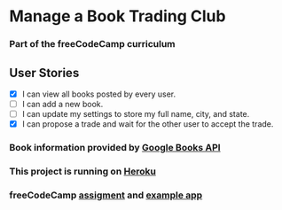 # Manage a Book Trading Club
### Part of the freeCodeCamp curriculum

## User Stories
- [X] I can view all books posted by every user.
- [ ] I can add a new book.
- [ ] I can update my settings to store my full name, city, and state.
- [X] I can propose a trade and wait for the other user to accept the trade.

### Book information provided by [Google Books API](https://developers.google.com/books)

### This project is running on [Heroku](https://andydlindsay-book-trading.herokuapp.com)

### freeCodeCamp [assigment](https://www.freecodecamp.com/challenges/manage-a-book-trading-club) and [example app](http://bookjump.herokuapp.com)